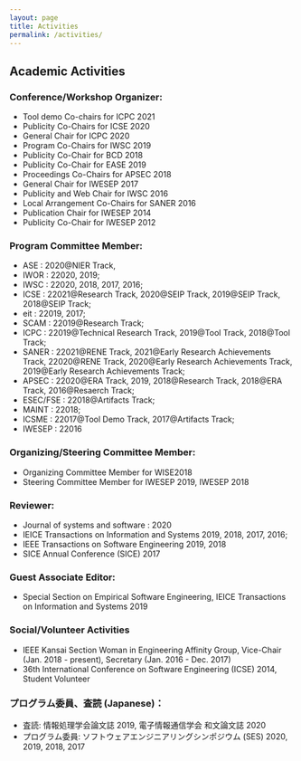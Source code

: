 ```yaml
---
layout: page
title: Activities
permalink: /activities/
---
```


## Academic Activities

### Conference/Workshop Organizer:  
 - Tool demo Co-chairs for ICPC 2021
 - Publicity Co-Chairs for  ICSE 2020
 - General Chair for ICPC 2020
 - Program Co-Chairs for IWSC 2019
 - Publicity Co-Chair for BCD 2018
 - Publicity Co-Chair for EASE 2019
 - Proceedings Co-Chairs for APSEC 2018
 - General Chair for IWESEP 2017
 - Publicity and Web Chair for IWSC 2016
 - Local Arrangement Co-Chairs for SANER 2016
 - Publication Chair for IWESEP 2014
 - Publicity Co-Chair for IWESEP 2012
 
### Program Committee Member: 
 - ASE : 2020@NIER Track, 
 - IWOR : 22020, 2019; 
 - IWSC : 22020, 2018, 2017, 2016; 
 - ICSE : 22021@Research Track, 2020@SEIP Track, 2019@SEIP Track, 2018@SEIP Track; 
 - eit : 22019, 2017; 
 - SCAM : 22019@Research Track;
 - ICPC : 22019@Technical Research Track, 2019@Tool Track, 2018@Tool Track; 
 - SANER : 22021@RENE Track, 2021@Early Research Achievements Track, 22020@RENE Track, 2020@Early Research Achievements Track, 2019@Early Research Achievements Track; 
 - APSEC : 22020@ERA Track, 2019, 2018@Research Track, 2018@ERA Track, 2016@Resaerch Track; 
 - ESEC/FSE : 22018@Artifacts Track; 
 - MAINT : 22018; 
 - ICSME : 22017@Tool Demo Track, 2017@Artifacts Track; 
 - IWESEP : 22016
 
###  Organizing/Steering Committee Member: 
 - Organizing Committee Member for WISE2018
 - Steering Committee Member for IWESEP 2019, IWESEP 2018
 
###  Reviewer: 
 - Journal of systems and software : 2020
 - IEICE Transactions on Information and Systems 2019, 2018, 2017, 2016; 
 - IEEE Transactions on Software Engineering 2019, 2018
 - SICE Annual Conference (SICE) 2017 

###  Guest Associate Editor:
 - Special Section on Empirical Software Engineering, IEICE Transactions on Information and Systems 2019
 
### Social/Volunteer Activities
 - IEEE Kansai Section Woman in Engineering Affinity Group, Vice-Chair (Jan. 2018 - present), Secretary (Jan. 2016 - Dec. 2017)
 - 36th International Conference on Software Engineering (ICSE) 2014, Student Volunteer
  
### プログラム委員、査読 (Japanese)：
 - 査読: 情報処理学会論文誌 2019, 電子情報通信学会 和文論文誌 2020
 - プログラム委員: ソフトウェアエンジニアリングシンポジウム (SES) 2020, 2019, 2018, 2017 
